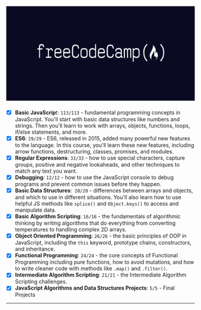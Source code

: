 ![1668633713967](./image/readme/1668633713967.png)
---

* [X] **Basic JavaScrip**t: `113/113` - fundamental programming concepts in JavaScript. You'll start with basic data structures like numbers and strings. Then you'll learn to work with arrays, objects, functions, loops, if/else statements, and more.
* [X] **ES6**: `29/29` - ES6, released in 2015, added many powerful new features to the language. In this course, you'll learn these new features, including arrow functions, destructuring, classes, promises, and modules.
* [X] **Regular Expressions**:  `33/33` - how to use special characters, capture groups, positive and negative lookaheads, and other techniques to match any text you want.
* [X] **Debugging**: `12/12` - how to use the JavaScript console to debug programs and prevent common issues before they happen.
* [X] **Basic Data Structures**:` 20/20` - differences between arrays and objects, and which to use in different situations. You'll also learn how to use helpful JS methods like `splice()` and `Object.keys()` to access and manipulate data.
* [X] **Basic Algorithm Scripting**: `16/16` - the fundamentals of algorithmic thinking by writing algorithms that do everything from converting temperatures to handling complex 2D arrays.
* [X] **Object Oriented Programming**: `26/26` - the basic principles of OOP in JavaScript, including the `this` keyword, prototype chains, constructors, and inheritance.
* [X] **Functional Programming**: `24/24` - the core concepts of Functional Programming including pure functions, how to avoid mutations, and how to write cleaner code with methods like `.map()` and `.filter()`.
* [X] **Intermediate Algorithm Scripting**: `21/21` - the Intermediate Algorithm Scripting challenges.
* [X] **JavaScript Algorithms and Data Structures Projects**: `5/5` - Final Projects

---
